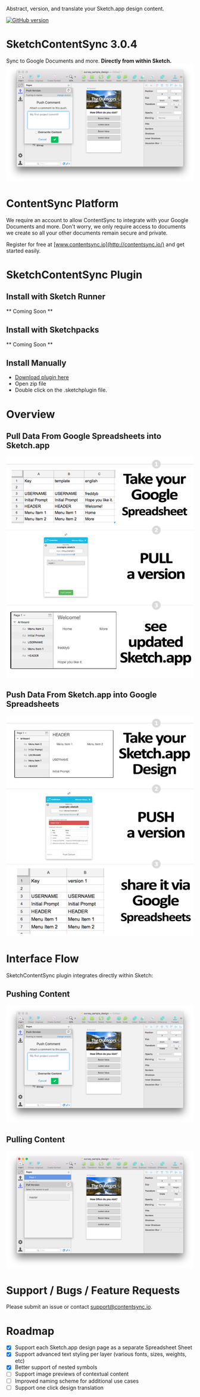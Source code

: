 Abstract, version, and translate your Sketch.app design content.

[![GitHub version](https://badge.fury.io/gh/contentsync%2FSketchContentSync.svg)](https://badge.fury.io/gh/contentsync%2FSketchContentSync.sketchplugin)



# SketchContentSync 3.0.4

Sync to Google Documents and more. **Directly from within Sketch.**
![PUSH](./docs/contentsyncapp/screen_push.png)


# ContentSync Platform

We require an account to allow ContentSync to integrate with your Google Documents and more. Don't worry, we only require access to documents we create so all your other documents remain secure and private.

Register for free at [www.contentsync.io](http://contentsync.io/) and get started easily.

# SketchContentSync Plugin

## Install with Sketch Runner
** Coming Soon **

## Install with Sketchpacks
** Coming Soon **

## Install Manually
+ [Download plugin here](https://s3-us-west-2.amazonaws.com/contentsync-sketch-releases/SketchContentSync-latest-stable.zip)
+ Open zip file
+ Double click on the .sketchplugin file.

# Overview

## Pull Data From Google Spreadsheets into Sketch.app

![PUSH](./docs/contentsyncapp/feature_pull.jpg)

## Push Data From Sketch.app into Google Spreadsheets

![PUSH](./docs/contentsyncapp/feature_push.jpg)


# Interface Flow

SketchContentSync plugin integrates directly within Sketch:

## Pushing Content
![PUSH](./docs/contentsyncapp/screen_push.png)

## Pulling Content
![PULL](./docs/contentsyncapp/screen_pull.png)

# Support / Bugs / Feature Requests

Please submit an issue or contact [support@contentsync.io](mailto:support@contentsync.io).

# Roadmap

- [x] Support each Sketch.app design page as a separate Spreadsheet Sheet
- [x] Support advanced text styling per layer (various fonts, sizes, weights, etc)
- [x] Better support of nested symbols
- [ ] Support image previews of contextual content
- [ ] Improved naming scheme for additional use cases
- [ ] Support one click design translation

